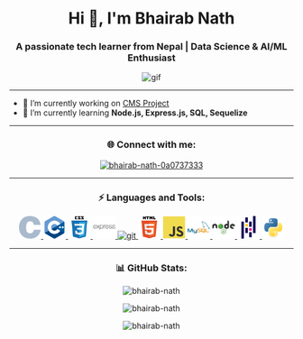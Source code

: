 <h1 align="center">Hi 👋, I'm Bhairab Nath</h1>
<h3 align="center">A passionate tech learner from Nepal | Data Science & AI/ML Enthusiast</h3>

<p align="center">
  <img src="https://github.com/user-attachments/assets/41f14ffb-19d3-4727-a26c-f86b7484f47b" alt="gif" height="300px"/>
</p>

---

- 🔭 I’m currently working on [CMS Project](https://github.com/Bhairab-Nath/Content_Management_System_Project)  
- 🌱 I’m currently learning **Node.js, Express.js, SQL, Sequelize**  

---

<h3 align="center">🌐 Connect with me:</h3>
<p align="center">
  <a href="https://linkedin.com/in/bhairab-nath-0a0737333" target="blank">
    <img align="center" src="https://raw.githubusercontent.com/rahuldkjain/github-profile-readme-generator/master/src/images/icons/Social/linked-in-alt.svg" alt="bhairab-nath-0a0737333" height="30" width="40" />
  </a>
</p>

---

<h3 align="center">⚡ Languages and Tools:</h3>
<p align="center"> 
  <a href="https://www.cprogramming.com/" target="_blank" rel="noreferrer"> <img src="https://raw.githubusercontent.com/devicons/devicon/master/icons/c/c-original.svg" alt="c" width="40" height="40"/> </a> 
  <a href="https://www.w3schools.com/cpp/" target="_blank" rel="noreferrer"> <img src="https://raw.githubusercontent.com/devicons/devicon/master/icons/cplusplus/cplusplus-original.svg" alt="cplusplus" width="40" height="40"/> </a> 
  <a href="https://www.w3schools.com/css/" target="_blank" rel="noreferrer"> <img src="https://raw.githubusercontent.com/devicons/devicon/master/icons/css3/css3-original-wordmark.svg" alt="css3" width="40" height="40"/> </a> 
  <a href="https://expressjs.com" target="_blank" rel="noreferrer"> <img src="https://raw.githubusercontent.com/devicons/devicon/master/icons/express/express-original-wordmark.svg" alt="express" width="40" height="40"/> </a> 
  <a href="https://git-scm.com/" target="_blank" rel="noreferrer"> <img src="https://www.vectorlogo.zone/logos/git-scm/git-scm-icon.svg" alt="git" width="40" height="40"/> </a> 
  <a href="https://www.w3.org/html/" target="_blank" rel="noreferrer"> <img src="https://raw.githubusercontent.com/devicons/devicon/master/icons/html5/html5-original-wordmark.svg" alt="html5" width="40" height="40"/> </a> 
  <a href="https://developer.mozilla.org/en-US/docs/Web/JavaScript" target="_blank" rel="noreferrer"> <img src="https://raw.githubusercontent.com/devicons/devicon/master/icons/javascript/javascript-original.svg" alt="javascript" width="40" height="40"/> </a> 
  <a href="https://www.mysql.com/" target="_blank" rel="noreferrer"> <img src="https://raw.githubusercontent.com/devicons/devicon/master/icons/mysql/mysql-original-wordmark.svg" alt="mysql" width="40" height="40"/> </a> 
  <a href="https://nodejs.org" target="_blank" rel="noreferrer"> <img src="https://raw.githubusercontent.com/devicons/devicon/master/icons/nodejs/nodejs-original-wordmark.svg" alt="nodejs" width="40" height="40"/> </a> 
  <a href="https://pandas.pydata.org/" target="_blank" rel="noreferrer"> <img src="https://raw.githubusercontent.com/devicons/devicon/2ae2a900d2f041da66e950e4d48052658d850630/icons/pandas/pandas-original.svg" alt="pandas" width="40" height="40"/> </a> 
  <a href="https://www.python.org" target="_blank" rel="noreferrer"> <img src="https://raw.githubusercontent.com/devicons/devicon/master/icons/python/python-original.svg" alt="python" width="40" height="40"/> </a> 
</p>

---

<h3 align="center">📊 GitHub Stats:</h3>
<p align="center">
  <img src="https://github-readme-stats.vercel.app/api/top-langs?username=bhairab-nath&show_icons=true&locale=en&layout=compact" alt="bhairab-nath" />
</p>

<p align="center">
  <img src="https://github-readme-stats.vercel.app/api?username=bhairab-nath&show_icons=true&locale=en" alt="bhairab-nath" />
</p>

<p align="center">
  <img src="https://github-readme-streak-stats.herokuapp.com/?user=bhairab-nath&" alt="bhairab-nath" />
</p>
